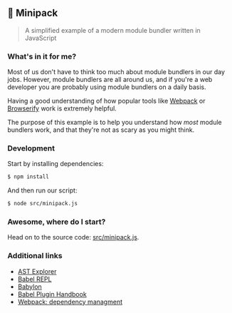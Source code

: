 ## 🚀 Minipack

> A simplified example of a modern module bundler written in JavaScript

### What's in it for me?

Most of us don't have to think too much about module bundlers in our day jobs. However, module bundlers are all around us, and if you're a web developer you are probably using module bundlers on a daily basis.

Having a good understanding of how popular tools like [Webpack](https://github.com/webpack/webpack) or [Browserify](https://github.com/browserify/browserify) work is extremely helpful.

The purpose of this example is to help you understand how *most* module bundlers work, and that they're not as scary as you might think.

### Development

Start by installing dependencies:

```sh
$ npm install
```

And then run our script:

```sh
$ node src/minipack.js
```

### Awesome, where do I start?

Head on to the source code: [src/minipack.js](src/minipack.js).

### Additional links

- [AST Explorer](https://astexplorer.net/)
- [Babel REPL](https://babeljs.io/repl/)
- [Babylon](https://github.com/babel/babel/tree/master/packages/babylon)
- [Babel Plugin Handbook](https://github.com/thejameskyle/babel-handbook/blob/master/translations/en/plugin-handbook.md)
- [Webpack: dependency managment](https://webpack.js.org/guides/dependency-management)
